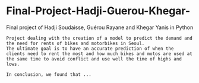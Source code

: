 # Final-Project-Hadji-Guerou-Khegar-
Final project of Hadji Soudaisse, Guérou Rayane and Khegar Yanis in Python
    
    Project dealing with the creation of a model to predict the demand and the need for rents of bikes and motorbikes in Seoul. 
    The ultimate goal is to have an accurate prediction of when the clients need to rent the most and how much bikes and motos are used at the same time to avoid conflict and use well the time of highs and lows.

    In conclusion, we found that ...